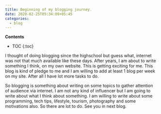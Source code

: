 ```yaml
---
title: Beginning of my blogging journey.
date: 2020-02-25T05:34:09+05:45
categories:
  - blog
---
```

**Contents**
* TOC
{:toc}

<p>I thought of doing blogging since the highschool but guess what, internet was not that much available like these days. After years, I am about to write something I think, on my own website. This is getting exciting for me. This blog is kind of pledge to me and I am willing to add at least 1 blog per week on my site. After all I have lot more tasks to do. </p>
<!-- /wp:paragraph -->

<!-- wp:paragraph -->
<p>So blogging is something about writing on some topics to gather attention of audience via internet. I am not any kind of influencer but I am going to write about what I think about something. I am willing to write about some programming, tech tips, lifestyle, tourism, photography and some motivations also. So there are lot to do. See you in next blog.</p>
<!-- /wp:paragraph -->